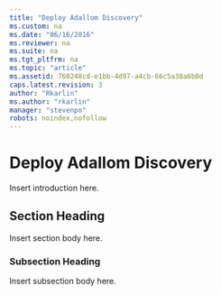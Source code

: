 ```yaml
---
title: "Deploy Adallom Discovery"
ms.custom: na
ms.date: "06/16/2016"
ms.reviewer: na
ms.suite: na
ms.tgt_pltfrm: na
ms.topic: "article"
ms.assetid: 760248cd-e1bb-4d97-a4cb-66c5a38a6b0d
caps.latest.revision: 3
author: "Rkarlin"
ms.author: "rkarlin"
manager: "stevenpo"
robots: noindex,nofollow
---
```

# Deploy Adallom Discovery
  Insert introduction here.  
  
## Section Heading  
 Insert section body here.  
  
### Subsection Heading  
 Insert subsection body here.  
  
  